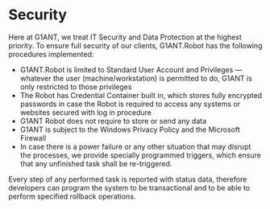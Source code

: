 # Security

Here at G1ANT, we treat IT Security and Data Protection at the highest priority. To ensure full security of our clients, G1ANT.Robot has the following procedures implemented:

*	G1ANT.Robot is limited to Standard User Account and Privileges — whatever the user (machine/workstation) is permitted to do, G1ANT is only restricted to those privileges
*	The Robot has Credential Container built in, which stores fully encrypted passwords in case the Robot is required to access any systems or websites secured with log in procedure
*	G1ANT Robot does not require to store or send any data
*	G1ANT is subject to the Windows Privacy Policy and the Microsoft Firewall
*	In case there is a power failure or any other situation that may disrupt the processes, we provide specially programmed triggers, which ensure that any unfinished task shall be re-triggered.

Every step of any performed task is reported with status data, therefore developers can program the system to be transactional and to be able to perform specified rollback operations.
